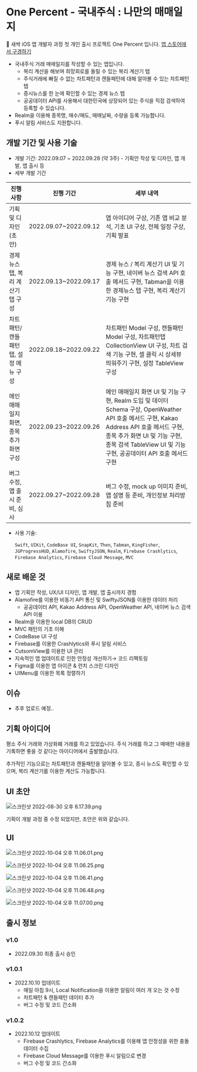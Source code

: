

# One Percent - 국내주식 : 나만의 매매일지

🌱 새싹 iOS 앱 개발자 과정 첫 개인 출시 프로젝트 One Percent 입니다. [앱 스토어에서 구경하기](https://apps.apple.com/kr/app/one-percent/id1645004697)

- 국내주식 거래 매매일지를 작성할 수 있는 앱입니다.
    - 복리 계산을 해보며 희망회로를 돌릴 수 있는 복리 계산기 탭
    - 주식거래에 빠질 수 없는 차트패턴과 캔들패턴에 대해 알아볼 수 있는 차트패턴 탭
    - 증시뉴스를 한 눈에 확인할 수 있는 경제 뉴스 탭
    - 공공데이터 API를 사용해서 대한민국에 상장되어 있는 주식을 직접 검색하여 등록할 수 있습니다.
- Realm을 이용해 종목명, 매수/매도, 매매날짜, 수량을 등록 가능합니다.
- 푸시 알림 서비스도 지원합니다.

## **개발 기간 및 사용 기술**

- 개발 기간: 2022.09.07 ~ 2022.09.28 (약 3주) - 기획안 작성 및 디자인, 앱 개발, 앱 출시 등
- 세부 개발 기간

| 진행 사항 | 진행 기간 | 세부 내역 |
| --- | --- | --- |
| 기획 및 디자인(초안) | 2022.09.07~2022.09.12 | 앱 아이디어 구상, 기존 앱 비교 분석, 기초 UI 구상, 전체 일정 구상, 기획 발표 |
| 경제 뉴스 탭, 복리 계산기 탭 구성 | 2022.09.13~2022.09.17 | 경제 뉴스 / 복리 계산기 UI 및 기능 구현, 네이버 뉴스 검색 API 호출 메서드 구현, Tabman을 이용한 경제뉴스 탭 구현, 복리 계산기 기능 구현 |
| 차트패턴/캔들패턴탭, 설정 메뉴 구성  | 2022.09.18~2022.09.22 | 차트패턴 Model 구성, 캔들패턴 Model 구성, 차트패턴탭 CollectionView UI 구성, 차트 검색 기능 구현, 셀 클릭 시 상세뷰 띄워주기 구현, 설정 TableView 구성 |
| 메인 매매일지 화면, 종목 추가 화면 구성 | 2022.09.23~2022.09.26 | 메인 매매일지 화면 UI 및 기능 구현, Realm 도입 및 데이터 Schema 구상, OpenWeather API 호출 메서드 구현, Kakao Address API 호출 메서드 구현, 종목 추가 화면 UI 및 기능 구현, 종목 검색 TableView UI 및 기능 구현, 공공데이터 API 호출 메서드 구현 |
| 버그 수정, 앱 출시 준비, 심사 | 2022.09.27~2022.09.28 | 버그 수정, mock up 이미지 준비, 앱 설명 등 준비, 개인정보 처리방침 준비 |
- 사용 기술:
    
    `Swift`, `UIKit`, `CodeBase UI`, `SnapKit`, `Then`, `Tabman`, `KingFisher`, `JGProgressHUD`, `Alamofire`, `SwiftyJSON`, `Realm`, `Firebase Crashlytics`, `Firebase Analytics`, `Firebase Cloud Message`, `MVC`
    

## **새로 배운 것**

- 앱 기획안 작성, UX/UI 디자인, 앱 개발, 앱 출시까지 경험
- Alamofire를 이용한 비동기 API 통신 및 SwiftyJSON를 이용한 데이터 처리
    - 공공데이터 API, Kakao Address API, OpenWeather API, 네이버 뉴스 검색 API 이용
- Realm을 이용한 local DB의 CRUD
- MVC 패턴의 기초 이해
- CodeBase UI 구성
- Firebase를 이용한 Crashlytics와 푸시 알림 서비스
- CutsomView를 이용한 UI 관리
- 지속적인 앱 업데이트로 인한 안정성 개선하기→ 코드 리펙토링
- Figma를 이용한 앱 아이콘 & 런치 스크린 디자인
- UIMenu를 이용한 목록 정렬하기

## **이슈**

- 추후 업로드 예정..

## **기획 아이디어**

평소 주식 거래와 가상화폐 거래를 하고 있었습니다. 주식 거래를 하고 그 매매한 내용을 기록하면 좋을 것 같다는 아이디어에서 출발했습니다.

추가적인 기능으로는 차트패턴과 캔들패턴을 알아볼 수 있고, 증시 뉴스도 확인할 수 있으며, 복리 계산기를 이용한 계산도 가능합니다.

## **UI 초안**

![스크린샷 2022-08-30 오후 6.17.39.png](Github%20-%20Readme%201%25%20ea54370ecb3440f783459237a1aec8c1/%25E1%2584%2589%25E1%2585%25B3%25E1%2584%258F%25E1%2585%25B3%25E1%2584%2585%25E1%2585%25B5%25E1%2586%25AB%25E1%2584%2589%25E1%2585%25A3%25E1%2586%25BA_2022-08-30_%25E1%2584%258B%25E1%2585%25A9%25E1%2584%2592%25E1%2585%25AE_6.17.39.png)

기획이 개발 과정 중 수정 되었지만, 초안은 위와 같습니다.

## **UI**

![스크린샷 2022-10-04 오후 11.06.01.png](Github%20-%20Readme%201%25%20ea54370ecb3440f783459237a1aec8c1/%25E1%2584%2589%25E1%2585%25B3%25E1%2584%258F%25E1%2585%25B3%25E1%2584%2585%25E1%2585%25B5%25E1%2586%25AB%25E1%2584%2589%25E1%2585%25A3%25E1%2586%25BA_2022-10-04_%25E1%2584%258B%25E1%2585%25A9%25E1%2584%2592%25E1%2585%25AE_11.06.01.png)

![스크린샷 2022-10-04 오후 11.06.25.png](Github%20-%20Readme%201%25%20ea54370ecb3440f783459237a1aec8c1/%25E1%2584%2589%25E1%2585%25B3%25E1%2584%258F%25E1%2585%25B3%25E1%2584%2585%25E1%2585%25B5%25E1%2586%25AB%25E1%2584%2589%25E1%2585%25A3%25E1%2586%25BA_2022-10-04_%25E1%2584%258B%25E1%2585%25A9%25E1%2584%2592%25E1%2585%25AE_11.06.25.png)

![스크린샷 2022-10-04 오후 11.06.41.png](Github%20-%20Readme%201%25%20ea54370ecb3440f783459237a1aec8c1/%25E1%2584%2589%25E1%2585%25B3%25E1%2584%258F%25E1%2585%25B3%25E1%2584%2585%25E1%2585%25B5%25E1%2586%25AB%25E1%2584%2589%25E1%2585%25A3%25E1%2586%25BA_2022-10-04_%25E1%2584%258B%25E1%2585%25A9%25E1%2584%2592%25E1%2585%25AE_11.06.41.png)

![스크린샷 2022-10-04 오후 11.06.48.png](Github%20-%20Readme%201%25%20ea54370ecb3440f783459237a1aec8c1/%25E1%2584%2589%25E1%2585%25B3%25E1%2584%258F%25E1%2585%25B3%25E1%2584%2585%25E1%2585%25B5%25E1%2586%25AB%25E1%2584%2589%25E1%2585%25A3%25E1%2586%25BA_2022-10-04_%25E1%2584%258B%25E1%2585%25A9%25E1%2584%2592%25E1%2585%25AE_11.06.48.png)

![스크린샷 2022-10-04 오후 11.07.00.png](Github%20-%20Readme%201%25%20ea54370ecb3440f783459237a1aec8c1/%25E1%2584%2589%25E1%2585%25B3%25E1%2584%258F%25E1%2585%25B3%25E1%2584%2585%25E1%2585%25B5%25E1%2586%25AB%25E1%2584%2589%25E1%2585%25A3%25E1%2586%25BA_2022-10-04_%25E1%2584%258B%25E1%2585%25A9%25E1%2584%2592%25E1%2585%25AE_11.07.00.png)

## **출시 정보**

### **v1.0**

- 2022.09.30 최종 출시 승인

### **v1.0.1**

- 2022.10.10 업데이트
    - 매일 아침 9시, Local Notification을 이용한 알림이 여러 개 오는 것 수정
    - 차트패턴 & 캔들패턴 데이터 추가
    - 버그 수정 및 코드 간소화

### **v1.0.2**

- 2022.10.12 업데이트
    - Firebase Crashlytics, Firebase Analytics를 이용해 앱 안정성을 위한 충돌 데이터 수집
    - Firebase Cloud Message를 이용한 푸시 알림으로 변경
    - 버그 수정 및 코드 간소화
